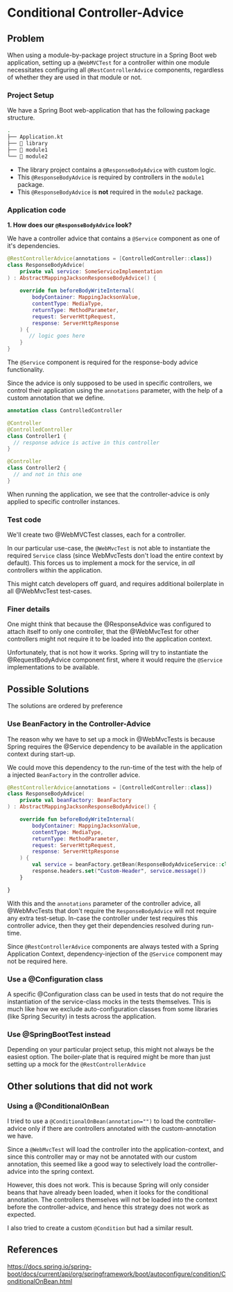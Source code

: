 # Conditional Controller-Advice

## Problem
When using a module-by-package project structure in a Spring Boot web application, setting up a `@WebMVCTest` for a controller within one module necessitates configuring all `@RestControllerAdvice` components, regardless of whether they are used in that module or not.

### Project Setup
We have a Spring Boot web-application that has the following package structure.

```sh
.
├── Application.kt
├── 📁 library
├── 📁 module1
└── 📁 module2
```

- The library project contains a `@ResponseBodyAdvice` with custom logic.
- This `@ResponseBodyAdvice` is required by controllers in the `module1` package.
- This `@ResponseBodyAdvice` is **not** required in the `module2` package.

### Application code
**1. How does our `@ResponseBodyAdvice` look?**

We have a controller advice that contains a `@Service` component as one of it's dependencies.

```kotlin
@RestControllerAdvice(annotations = [ControlledController::class])
class ResponseBodyAdvice(
    private val service: SomeServiceImplementation
) : AbstractMappingJacksonResponseBodyAdvice() {
    
    override fun beforeBodyWriteInternal(
        bodyContainer: MappingJacksonValue,
        contentType: MediaType,
        returnType: MethodParameter,
        request: ServerHttpRequest,
        response: ServerHttpResponse
    ) {
       // logic goes here
    }
}
```

The `@Service` component is required for the response-body advice functionality.

Since the advice is only supposed to be used in specific controllers, we control their application using the `annotations` parameter, with the help of a custom annotation that we define.

```kotlin
annotation class ControlledController
```

```kotlin
@Controller
@ControlledController
class Controller1 {
  // response advice is active in this controller
}

@Controller
class Controller2 { 
  // and not in this one  
}
```

When running the application, we see that the controller-advice is only applied to specific controller instances.

### Test code
We'll create two @WebMVCTest classes, each for a controller.

In our particular use-case, the `@WebMvcTest` is not able to instantiate the required `Service` class (since WebMvcTests don't load the entire context by default). This forces us to implement a mock for the service, in *all* controllers within the application.

This might catch developers off guard, and requires additional boilerplate in all @WebMvcTest test-cases.

### Finer details
One might think that because the @ResponseAdvice was configured to attach itself to only one controller, that the @WebMvcTest for other controllers might not require it to be loaded into the application context.

Unfortunately, that is not how it works. Spring will try to instantiate the @RequestBodyAdvice component first, where it would require the `@Service` implementations to be available.

## Possible Solutions

The solutions are ordered by preference

### Use BeanFactory in the Controller-Advice
The reason why we have to set up a mock in @WebMvcTests is because Spring requires the @Service dependency to be available in the application context during start-up.

We could move this dependency to the run-time of the test with the help of a injected `BeanFactory` in the controller advice.

```kotlin
@RestControllerAdvice(annotations = [ControlledController::class])
class ResponseBodyAdvice(
    private val beanFactory: BeanFactory
) : AbstractMappingJacksonResponseBodyAdvice() {

    override fun beforeBodyWriteInternal(
        bodyContainer: MappingJacksonValue,
        contentType: MediaType,
        returnType: MethodParameter,
        request: ServerHttpRequest,
        response: ServerHttpResponse
    ) {
        val service = beanFactory.getBean(ResponseBodyAdviceService::class.java)
        response.headers.set("Custom-Header", service.message())
    }

}
```
With this and the `annotations` parameter of the controller advice, all @WebMvcTests that don't require the `ResponseBodyAdvice` will not require any extra test-setup. In-case the controller under test requires this controller advice, then they get their dependencies resolved during run-time.

Since `@RestControllerAdvice` components are always tested with a Spring Application Context, dependency-injection of the `@Service` component may not be required here.

### Use a @Configuration class
A specific @Configuration class can be used in tests that do not require the instantiation of the service-class mocks in the tests themselves. This is much like how we exclude auto-configuration classes from some libraries (like Spring Security) in tests across the application.

### Use @SpringBootTest instead
Depending on your particular project setup, this might not always be the easiest option. The boiler-plate that is required might be more than just setting up a mock for the `@RestControllerAdvice`

## Other solutions that did not work

### Using a @ConditionalOnBean
I tried to use a `@ConditionalOnBean(annotation="")` to load the controller-advice only if there are controllers annotated with the custom-annotation we have.

Since a `@WebMvcTest` will load the controller into the application-context, and since this controller may or may not be annotated with our custom annotation, this seemed like a good way to selectively load the controller-advice into the spring context.

However, this does not work. This is because Spring will only consider beans that have already been loaded, when it looks for the conditional annotation. The controllers themselves will not be loaded into the context before the controller-advice, and hence this strategy does not work as expected.

I also tried to create a custom `@Condition` but had a similar result.

## References
https://docs.spring.io/spring-boot/docs/current/api/org/springframework/boot/autoconfigure/condition/ConditionalOnBean.html

